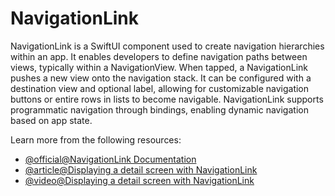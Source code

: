 # NavigationLink

NavigationLink is a SwiftUI component used to create navigation hierarchies within an app. It enables developers to define navigation paths between views, typically within a NavigationView. When tapped, a NavigationLink pushes a new view onto the navigation stack. It can be configured with a destination view and optional label, allowing for customizable navigation buttons or entire rows in lists to become navigable. NavigationLink supports programmatic navigation through bindings, enabling dynamic navigation based on app state.

Learn more from the following resources:

- [@official@NavigationLink Documentation](https://developer.apple.com/documentation/swiftui/navigationlink)
- [@article@Displaying a detail screen with NavigationLink](https://www.hackingwithswift.com/quick-start/swiftui/displaying-a-detail-screen-with-navigationlink)
- [@video@Displaying a detail screen with NavigationLink](https://www.youtube.com/watch?v=yGqmf8hnC8U)